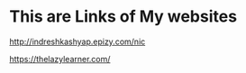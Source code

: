 # This are Links of My websites

http://indreshkashyap.epizy.com/nic


https://thelazylearner.com/


